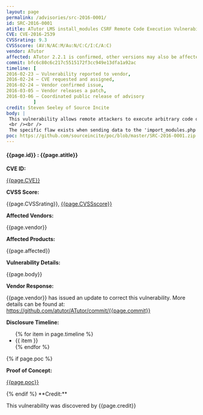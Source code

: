 ```yaml
---
layout: page
permalink: /advisories/src-2016-0001/
id: SRC-2016-0001
atitle: ATutor LMS install_modules CSRF Remote Code Execution Vulnerability
CVE: CVE-2016-2539
CVSSrating: 9.3
CVSSscore: (AV:N/AC:M/Au:N/C:C/I:C/A:C)
vendor: ATutor
affected: ATutor 2.2.1 is confirmed, other versions may also be affected.
commit: bfc6c80c6c217c5515172f3cc949e13dfa1a92ac
timeline: [
2016-02-23 – Vulnerability reported to vendor,
2016-02-24 – CVE requested and assigned,
2016-02-24 – Vendor confirmed issue,
2016-03-05 – Vendor releases a patch,
2016-03-06 – Coordinated public release of advisory
          ]
credit: Steven Seeley of Source Incite
body: |
 This vulnerability allows remote attackers to execute arbitrary code on vulnerable installations of ATutor. User interaction is required to exploit this vulnerability in that a target administrator must visit a malicious page.
 <br /><br />
 The specific flaw exists when sending data to the 'import_modules.php' page. An attacker can craft a JavaScript payload and deceive an Administrator into performing a malicious upload. This can result in remote code execution in the context of the web server.
poc: https://github.com/sourceincite/poc/blob/master/SRC-2016-0001.zip
---
```


<h4><b>{{page.id}} : {{page.atitle}}</b></h4>

**CVE ID:**
<p class="cn"><a href="https://web.nvd.nist.gov/view/vuln/detail?vulnId={{page.CVE}}">{{page.CVE}}</a></p>

**CVSS Score:**
<p class="cn">{{page.CVSSrating}}, <a href="https://nvd.nist.gov/cvss/v2-calculator?vector={{page.CVSSscore}}">{{page.CVSSscore}}</a></p>

**Affected Vendors:**
<p class="cn">{{page.vendor}}</p>

**Affected Products:**
<p class="cn">{{page.affected}}</p>

**Vulnerability Details:**
<p class="cn">{{page.body}}</p>

**Vendor Response:**
<p class="cn">{{page.vendor}} has issued an update to correct this vulnerability. More details can be found at: <a href="https://github.com/atutor/ATutor/commit/{{page.commit}}">https://github.com/atutor/ATutor/commit/{{page.commit}}</a></p>

**Disclosure Timeline:**
<ul class="cn">
{% for item in page.timeline %}
  <li>{{ item }}</li>
{% endfor %}
</ul>
{% if page.poc %}

**Proof of Concept:**
<p class="cn"><a href="{{page.poc}}">{{page.poc}}</a></p>
{% endif %}
**Credit:**
<p class="cn">This vulnerability was discovered by {{page.credit}}</p>
